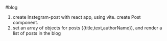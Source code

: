 #blog

1) create Instegram-post with  react app, using vite. create Post component.
2) set an array of objects for posts ({title,text,authorName}), and render a list of posts in the blog